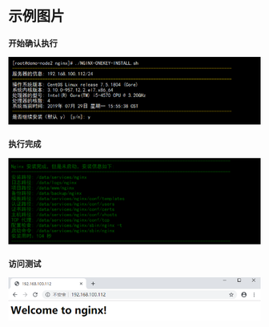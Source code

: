 # 示例图片

### 开始确认执行
![avatar](images/start.png)

### 执行完成
![avatar](images/stop.png)

### 访问测试
![avatar](images/test.png)
